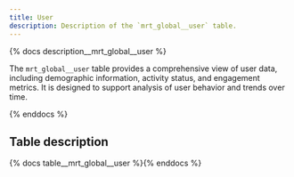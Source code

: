 ```yaml
---
title: User
description: Description of the `mrt_global__user` table.
---
```


{% docs description__mrt_global__user %}

The `mrt_global__user` table provides a comprehensive view of user data, including demographic information, activity status, and engagement metrics. It is designed to support analysis of user behavior and trends over time.


{% enddocs %}



## Table description

{% docs table__mrt_global__user  %}{% enddocs %}
